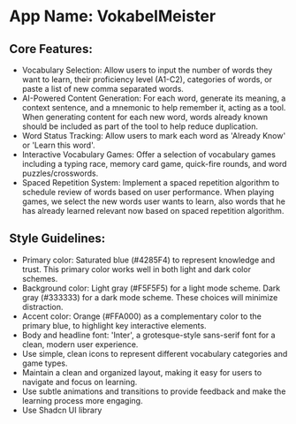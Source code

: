 # **App Name**: VokabelMeister

## Core Features:

- Vocabulary Selection: Allow users to input the number of words they want to learn, their proficiency level (A1-C2), categories of words, or paste a list of new comma separated words.
- AI-Powered Content Generation: For each word, generate its meaning, a context sentence, and a mnemonic to help remember it, acting as a tool. When generating content for each new word, words already known should be included as part of the tool to help reduce duplication.
- Word Status Tracking: Allow users to mark each word as 'Already Know' or 'Learn this word'.
- Interactive Vocabulary Games: Offer a selection of vocabulary games including a typing race, memory card game, quick-fire rounds, and word puzzles/crosswords.
- Spaced Repetition System: Implement a spaced repetition algorithm to schedule review of words based on user performance. When playing games, we select the new words user wants to learn, also words that he has already learned relevant now based on spaced repetition algorithm.

## Style Guidelines:

- Primary color: Saturated blue (#4285F4) to represent knowledge and trust. This primary color works well in both light and dark color schemes.
- Background color: Light gray (#F5F5F5) for a light mode scheme. Dark gray (#333333) for a dark mode scheme. These choices will minimize distraction.
- Accent color: Orange (#FFA000) as a complementary color to the primary blue, to highlight key interactive elements.
- Body and headline font: 'Inter', a grotesque-style sans-serif font for a clean, modern user experience.
- Use simple, clean icons to represent different vocabulary categories and game types.
- Maintain a clean and organized layout, making it easy for users to navigate and focus on learning.
- Use subtle animations and transitions to provide feedback and make the learning process more engaging.
- Use Shadcn UI library